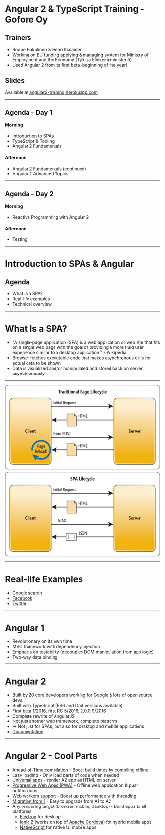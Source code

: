 # Angular 2 & TypeScript Training - Gofore Oy

## Trainers
- Roope Hakulinen & Henri Ihalainen
- Working on EU funding applying & managing system for Ministry of Employment and the Economy (Työ- ja Elinkeinoministeriö)
- Used Angular 2 from its first beta (beginning of the year)

## Slides
Available at [angular2-training.herokuapp.com](http://angular2-training.herokuapp.com/)

---

## Agenda - Day 1
#### Morning
- Introduction to SPAs
- TypeScript & Tooling
- Angular 2 Fundamentals

#### Afternoon
- Angular 2 Fundamentals (continued)
- Angular 2 Advanced Topics

---

## Agenda - Day 2
#### Morning
- Reactive Programming with Angular 2

#### Afternoon
- Testing

---

# Introduction to SPAs & Angular

## Agenda
- What is a SPA?
- Real-life examples
- Technical overview

---

# What Is a SPA?
- "A single-page application (SPA) is a web application or web site that fits on a single web page with the goal of providing a more fluid user experience similar to a desktop application." - Wikipedia
- Browser fetches executable code that makes asynchronous calls for actual data to be shown
- Data is visualized and/or manipulated and stored back on server asynchronously

---

![SPA flow](spa-intro/spa-flow.png "SPA flow")

---

# Real-life Examples
- [Google search](http://www.google.com)
- [Facebook](http://facebook.com)
- [Twitter](http://twitter.com)

---

# Angular 1
- Revolutionary on its own time
- MVC framework with dependency injection
- Emphasis on testability (decouples DOM manipulation from app logic)
- Two-way data binding

---

# Angular 2
- Built by 20 core developers working for Google & lots of open source devs
- Built with TypeScript (ES6 and Dart versions available)
- First beta 1/2016, first RC 5/2016, 2.0.0 9/2016
- Complete rewrite of AngularJS
- Not just another web framework, complete platform
- -> Not just for SPAs, but also for desktop and mobile applications
- [Documentation](https://angular.io/docs/ts/latest/api/)

---

# Angular 2 - Cool Parts
- [Ahead-of-Time compilation](https://angular.io/docs/ts/latest/cookbook/aot-compiler.html) - Boost build times by compiling offline
- [Lazy loading](http://angularjs.blogspot.fi/2016/08/angular-2-rc5-ngmodules-lazy-loading.html) - Only load parts of code when needed
- [Universal apps](https://github.com/angular/universal) - render A2 app as HTML on server
- [Progressive Web Apps (PWA)](https://mobile.angular.io/) - Offline web application & push notifications
- [Web workers support](https://angular.io/docs/ts/latest/api/#!?apiFilter=worker) - Boost up performance with threading
- [Migration from 1](https://angular.io/docs/ts/latest/guide/upgrade.html) - Easy to upgrade from A1 to A2
- Any rendering target (browser, mobile, desktop) - Build apps to all platforms
  - [Electron](http://electron.atom.io/) for desktop
  - [Ionic 2](http://ionicframework.com/docs/v2/) (works on top of [Apache Cordova](https://cordova.apache.org/)) for hybrid mobile apps
  - [NativeScript](https://www.nativescript.org/) for native UI mobile apps
